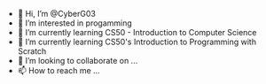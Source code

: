 - 👋 Hi, I’m @CyberG03
- 👀 I’m interested in progamming
- 🌱 I’m currently learning CS50 - Introduction to Computer Science
- 🌱 I’m currently learning CS50's Introduction to Programming with Scratch
- 💞️ I’m looking to collaborate on ...
- 📫 How to reach me ...

<!---
CyberG03/CyberG03 is a ✨ special ✨ repository because its `README.md` (this file) appears on your GitHub profile.
You can click the Preview link to take a look at your changes.
--->
